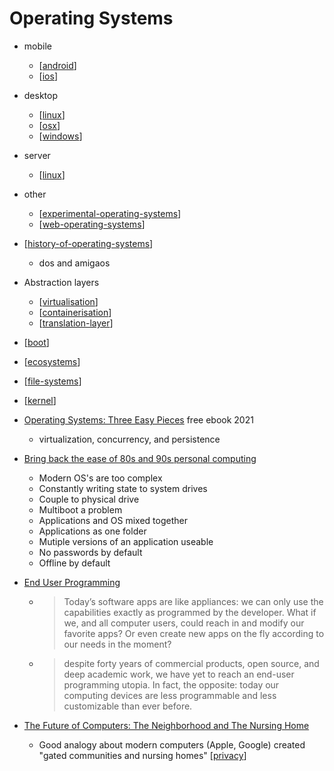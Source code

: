 Operating Systems
=================

* mobile
    * [[android]]
    * [[ios]]
* desktop
    * [[linux]]
    * [[osx]]
    * [[windows]]
* server
    * [[linux]]
* other
    * [[experimental-operating-systems]]
    * [[web-operating-systems]]
* [[history-of-operating-systems]]
    * dos and amigaos
* Abstraction layers
    * [[virtualisation]]
    * [[containerisation]]
    * [[translation-layer]]
* [[boot]]
* [[ecosystems]]
* [[file-systems]]
* [[kernel]]


* [Operating Systems: Three Easy Pieces](https://pages.cs.wisc.edu/~remzi/OSTEP/) free ebook 2021
    * virtualization, concurrency, and persistence


* [Bring back the ease of 80s and 90s personal computing](https://medium.com/@probonopd/bring-back-the-ease-of-80s-and-90s-personal-computing-393738c5e2a1)
    * Modern OS's are too complex
    * Constantly writing state to system drives
    * Couple to physical drive
    * Multiboot a problem
    * Applications and OS mixed together
    * Applications as one folder
    * Mutiple versions of an application useable
    * No passwords by default
    * Offline by default
* [End User Programming](https://www.inkandswitch.com/end-user-programming.html)
    * > Today’s software apps are like appliances: we can only use the capabilities exactly as programmed by the developer. What if we, and all computer users, could reach in and modify our favorite apps? Or even create new apps on the fly according to our needs in the moment?
    * > despite forty years of commercial products, open source, and deep academic work, we have yet to reach an end-user programming utopia. In fact, the opposite: today our computing devices are less programmable and less customizable than ever before.


* [The Future of Computers: The Neighborhood and The Nursing Home](https://puri.sm/posts/the-future-of-computers-the-neighborhood-and-the-nursing-home/)
    * Good analogy about modern computers (Apple, Google) created "gated communities and nursing homes" [[privacy]]


[//begin]: # "Autogenerated link references for markdown compatibility"
[android]: android.md "Android"
[ios]: ios.md "iOS"
[linux]: linux.md "Linux"
[osx]: osx.md "osx"
[windows]: windows.md "Windows"
[experimental-operating-systems]: experimental-operating-systems.md "experimental-operating-systems"
[web-operating-systems]: web-operating-systems.md "web-operating-systems"
[history-of-operating-systems]: history-of-operating-systems.md "History of Operating Systems"
[virtualisation]: virtualisation.md "Virtualisation"
[containerisation]: containerisation.md "Containerisation"
[translation-layer]: translation-layer.md "translation-layer"
[boot]: boot.md "Boot - System Startup"
[ecosystems]: ecosystems.md "desktop ecosystems"
[file-systems]: file-systems.md "File Systems"
[kernel]: kernel.md "Kernel"
[privacy]: privacy.md "Privacy"
[//end]: # "Autogenerated link references"